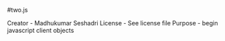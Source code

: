 #two.js

Creator - Madhukumar Seshadri
License - See license file
Purpose - begin javascript client objects
